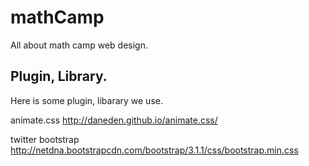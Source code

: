 mathCamp
========

All about math camp web design.

Plugin, Library.
--------
Here is some plugin, libarary we use.

animate.css
http://daneden.github.io/animate.css/

twitter bootstrap
http://netdna.bootstrapcdn.com/bootstrap/3.1.1/css/bootstrap.min.css

